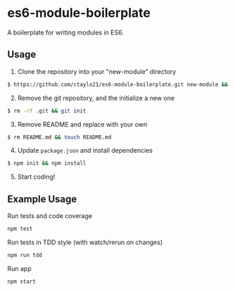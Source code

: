 # es6-module-boilerplate
A boilerplate for writing  modules in ES6.

## Usage

1. Clone the repository into your "new-module" directory

  ```bash
  $ https://github.com/ctaylo21/es6-module-boilerplate.git new-module && cd new-module
  ```

2. Remove the git repository, and the initialize a new one

  ```bash
  $ rm -rf .git && git init
  ```

3. Remove README and replace with your own

  ```bash
  $ rm README.md && touch README.md
  ```

4. Update `package.json` and install dependencies

  ```bash
  $ npm init && npm install
  ```

5. Start coding!

## Example Usage

Run tests and code coverage

```bash
npm test
```

Run tests in TDD style (with watch/rerun on changes)

```bash
npm run tdd
```

Run app

```bash
npm start
```

